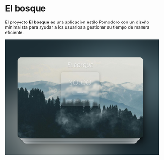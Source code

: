 # El bosque
El proyecto **El bosque** es una aplicación estilo Pomodoro con un diseño minimalista para ayudar a los usuarios a gestionar su tiempo de manera eficiente.

![Captura](./images/captura.png)

